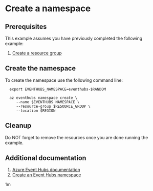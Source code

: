 
# Create a namespace

## Prerequisites

This example assumes you have previously completed the following example:

1. [Create a resource group](../../../general/group/create/README.md)

<!-- workflow.cron(0 7 * * 2) -->
<!-- workflow.include(../../../general/group/create/README.md) -->

## Create the namespace

To create the namespace use the following command line:

````shell
  export EVENTHUBS_NAMESPACE=eventhubs-$RANDOM

  az eventhubs namespace create \
     --name $EVENTHUBS_NAMESPACE \
     --resource-group $RESOURCE_GROUP \
     --location $REGION
````

## Cleanup

<!-- workflow.directOnly()

  export RESULT=$(az eventhubs namespace show --name $EVENTHUBS_NAMESPACE --resource-group $RESOURCE_GROUP --output tsv --query provisioningState)
  az group delete --name $RESOURCE_GROUP --yes || true
  if [[ "$RESULT" != Succeeded ]]; then
    echo "Azure Event Hubs namespace - $EVENTHUBS_NAMESPACE - was not provisioned properly"
    exit 1
  fi

  -->

Do NOT forget to remove the resources once you are done running the example.

## Additional documentation

1. [Azure Event Hubs documentation](https://docs.microsoft.com/azure/event-hubs/README.md)
1. [Create an Event Hubs namespace](https://docs.microsoft.com/azure/event-hubs/event-hubs-quickstart-cli#create-an-event-hubs-namespace)

1m
